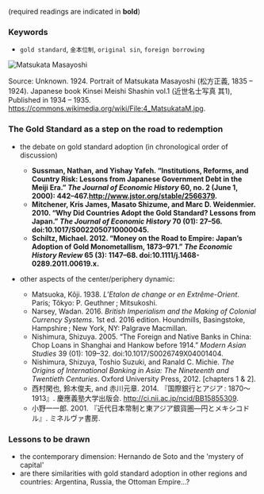 (required readings are indicated in **bold**)


### Keywords
* `gold standard`, `金本位制`, `original sin`, `foreign borrowing`

![Matsukata Masayoshi](/img4_MatsukataM.jpg)

Source: Unknown. 1924. Portrait of Matsukata Masayoshi (松方正義, 1835 – 1924). Japanese book Kinsei Meishi Shashin vol.1 (近世名士写真 其1), Published  in 1934 – 1935. https://commons.wikimedia.org/wiki/File:4_MatsukataM.jpg.

### The Gold Standard as a step on the road to redemption

* the debate on gold standard adoption (in chronological order of discussion)
   * **Sussman, Nathan, and Yishay Yafeh. “Institutions, Reforms, and Country Risk: Lessons from Japanese Government Debt in the Meiji Era.” *The Journal of Economic History* 60, no. 2 (June 1, 2000): 442–467.http://www.jstor.org/stable/2566379.**
   * **Mitchener, Kris James, Masato Shizume, and Marc D. Weidenmier. 2010. “Why Did Countries Adopt the Gold Standard? Lessons from Japan.” *The Journal of Economic History* 70 (01): 27–56. doi:10.1017/S0022050710000045.**
   * **Schiltz, Michael. 2012. “Money on the Road to Empire: Japan’s Adoption of Gold Monometallism, 1873–971.” *The Economic History Review* 65 (3): 1147–68. doi:10.1111/j.1468-0289.2011.00619.x.**

* other aspects of the center/periphery dynamic:
   * Matsuoka, Kôji. 1938. *L’Etalon de change or en Extrême-Orient*. Paris; Tôkyo: P. Geuthner ; Mitsukoshi.
   * Narsey, Wadan. 2016. *British Imperialism and the Making of Colonial Currency Systems*. 1st ed. 2016 edition. Houndmills, Basingstoke, Hampshire ; New York, NY: Palgrave Macmillan.
   * Nishimura, Shizuya. 2005. “The Foreign and Native Banks in China: Chop Loans in Shanghai and Hankow before 1914.” *Modern Asian Studies* 39 (01): 109–32. doi:10.1017/S0026749X04001404.      
   * Nishimura, Shizuya, Toshio Suzuki, and Ranald C. Michie. *The Origins of International Banking in Asia: The Nineteenth and Twentieth Centuries*. Oxford University Press, 2012. [chapters 1 & 2].
   * 西村閑也, 鈴木俊夫, and 赤川元章. 2014. 『国際銀行とアジア : 1870〜1913』. 慶應義塾大学出版会. http://ci.nii.ac.jp/ncid/BB15855309.
   * 小野一一郎. 2001. 『近代日本幣制と東アジア銀貨圏―円とメキシコドル』. ミネルヴァ書房.


### Lessons to be drawn
* the contemporary dimension: Hernando de Soto and the 'mystery of capital'
* are there similarities with gold standard adoption in other regions and countries: Argentina, Russia, the Ottoman Empire...?
